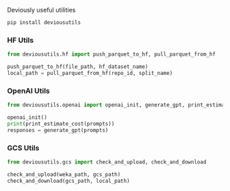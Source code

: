 Deviously useful utilities

```sh
pip install deviousutils
```

### HF Utils

```python
from deviousutils.hf import push_parquet_to_hf, pull_parquet_from_hf

push_parquet_to_hf(file_path, hf_dataset_name)
local_path = pull_parquet_from_hf(repo_id, split_name)
```

### OpenAI Utils

```python
from deviousutils.openai import openai_init, generate_gpt, print_estimate_cost

openai_init()
print(print_estimate_cost(prompts))
responses = generate_gpt(prompts)
```

### GCS Utils

```python
from deviousutils.gcs import check_and_upload, check_and_download

check_and_upload(weka_path, gcs_path)
check_and_download(gcs_path, local_path)
```

